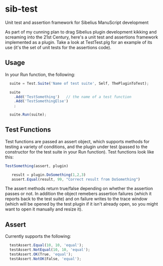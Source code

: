 # sib-test
Unit test and assertion framework for Sibelius ManuScript development

As part of my cunning plan to drag Sibelius plugin development kikking and
screaming into the 21st Century, here's a unit test and assertions framework
implemented as a plugin. Take a look at TestTest.plg for an example of its
use (it's the set of unit tests for the assertions code).

## Usage

In your Run function, the following:
```javascript
  suite = Test.Suite('Name of test suite', Self, ThePluginToTest);

  suite
    .Add('TestSomething')   // the name of a test function
    .Add('TestSomethingElse')
    ;

  suite.Run(suite);
```

## Test Functions
Test functions are passed an assert object, which supports methods for testing a variety
of conditions, and the plugin under test (passed to the constructor for the test suite
in your Run function). Test functions look like this:

```javascript
TestSomething(assert, plugin)

   result = plugin.DoSomething(1,2,3)
   assert.Equal(result, 99, "Correct result from DoSomething")

```

The assert methods return true/false depending on whether the assertion passes or not. In addition
the object remebers assertion failures (which it reports back to the test suite) and on failure
writes to the trace window (which will be opened by the test plugin if it isn't already open, so you
might want to open it manually and resize it).

## Assert
Currently supports the following:

```javascript
  testAssert.Equal(10, 10, 'equal');
  testAssert.NotEqual(10, 10, 'equal');
  testAssert.OK(True, 'equal');
  testAssert.NotOK(False, 'equal');
```






